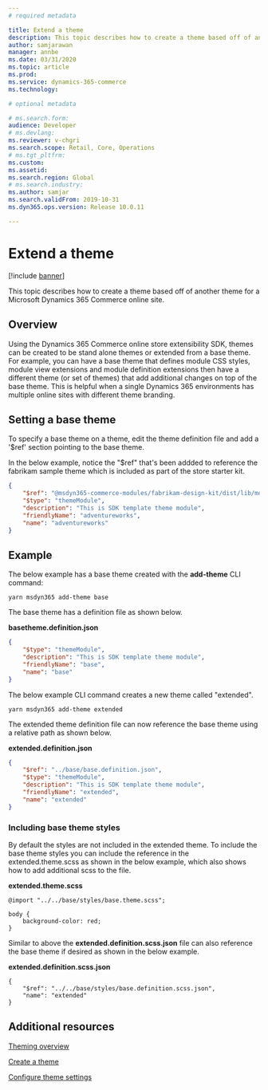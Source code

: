 ```yaml
---
# required metadata

title: Extend a theme
description: This topic describes how to create a theme based off of another theme for a Microsoft Dynamics 365 Commerce online site. 
author: samjarawan
manager: annbe
ms.date: 03/31/2020
ms.topic: article
ms.prod: 
ms.service: dynamics-365-commerce
ms.technology: 

# optional metadata

# ms.search.form: 
audience: Developer
# ms.devlang: 
ms.reviewer: v-chgri
ms.search.scope: Retail, Core, Operations
# ms.tgt_pltfrm: 
ms.custom: 
ms.assetid: 
ms.search.region: Global
# ms.search.industry: 
ms.author: samjar
ms.search.validFrom: 2019-10-31
ms.dyn365.ops.version: Release 10.0.11

---
```

# Extend a theme

[!include [banner](../includes/banner.md)]

This topic describes how to create a theme based off of another theme for a Microsoft Dynamics 365 Commerce online site.

## Overview

Using the Dynamics 365 Commerce online store extensibility SDK, themes can be created to be stand alone themes or extended from a base theme. For example, you can have a base theme that defines module CSS styles, module view extensions and module definition extensions then have a different theme (or set of themes) that add additional changes on top of the base theme. This is helpful when a single Dynamics 365 environments has multiple online sites with different theme branding.

## Setting a base theme

To specify a base theme on a theme, edit the theme definition file and add a '$ref' section pointing to the base theme.

In the below example, notice the "$ref" that's been addded to reference the fabrikam sample theme which is included as part of the store starter kit.

```json
{
    "$ref": "@msdyn365-commerce-modules/fabrikam-design-kit/dist/lib/modules/fabrikam/fabrikam.definition.json",
    "$type": "themeModule",
    "description": "This is SDK template theme module",
    "friendlyName": "adventureworks",
    "name": "adventureworks"
}
```

## Example
The below example has a base theme created with the **add-theme** CLI command:
```Console
yarn msdyn365 add-theme base
```
The base theme has a definition file as shown below.

**basetheme.definition.json**
```json
{
    "$type": "themeModule",
    "description": "This is SDK template theme module",
    "friendlyName": "base",
    "name": "base"
}
```

The below example CLI command creates a new theme called "extended".
```Console
yarn msdyn365 add-theme extended
```

The extended theme definition file can now reference the base theme using a relative path as shown below.

**extended.definition.json**
```json
{
    "$ref": "../base/base.definition.json",
    "$type": "themeModule",
    "description": "This is SDK template theme module",
    "friendlyName": "extended",
    "name": "extended"
}

```

### Including base theme styles
By default the styles are not included in the extended theme.  To include the base theme styles you can include the reference in the extended.theme.scss as shown in the below example, which also shows how to add additional scss to the file.

**extended.theme.scss**
```
@import "../../base/styles/base.theme.scss";

body {
    background-color: red;
}
```

Similar to above the **extended.definition.scss.json** file can also reference the base theme if desired as shown in the below example.

**extended.definition.scss.json**
```
{
    "$ref": "../../base/styles/base.definition.scss.json",
    "name": "extended"
}
```

## Additional resources

[Theming overview](theming.md)

[Create a theme](create-theme.md)

[Configure theme settings](configure-theme-settings.md)

